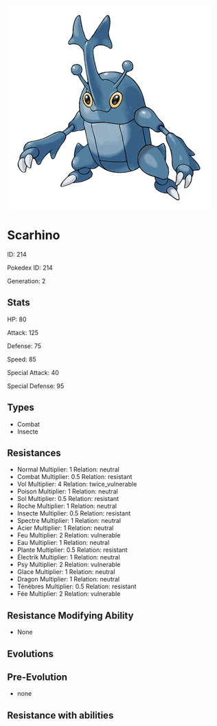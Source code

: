 ![](https://raw.githubusercontent.com/PokeAPI/sprites/master/sprites/pokemon/other/official-artwork/214.png)

# Scarhino
ID: 214

Pokedex ID: 214

Generation: 2

## Stats

HP: 80

Attack: 125

Defense: 75

Speed: 85

Special Attack: 40

Special Defense: 95

## Types

- Combat
- Insecte
## Resistances

- Normal Multiplier: 1 Relation: neutral
- Combat Multiplier: 0.5 Relation: resistant
- Vol Multiplier: 4 Relation: twice_vulnerable
- Poison Multiplier: 1 Relation: neutral
- Sol Multiplier: 0.5 Relation: resistant
- Roche Multiplier: 1 Relation: neutral
- Insecte Multiplier: 0.5 Relation: resistant
- Spectre Multiplier: 1 Relation: neutral
- Acier Multiplier: 1 Relation: neutral
- Feu Multiplier: 2 Relation: vulnerable
- Eau Multiplier: 1 Relation: neutral
- Plante Multiplier: 0.5 Relation: resistant
- Électrik Multiplier: 1 Relation: neutral
- Psy Multiplier: 2 Relation: vulnerable
- Glace Multiplier: 1 Relation: neutral
- Dragon Multiplier: 1 Relation: neutral
- Ténèbres Multiplier: 0.5 Relation: resistant
- Fée Multiplier: 2 Relation: vulnerable
## Resistance Modifying Ability

- None

## Evolutions

## Pre-Evolution

- none

## Resistance with abilities
